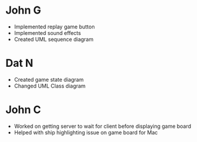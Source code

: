 # John G
- Implemented replay game button
- Implemented sound effects
- Created UML sequence diagram 

# Dat N
- Created game state diagram
- Changed UML Class diagram

# John C
- Worked on getting server to wait for client before displaying game board
- Helped with ship highlighting issue on game board for Mac
